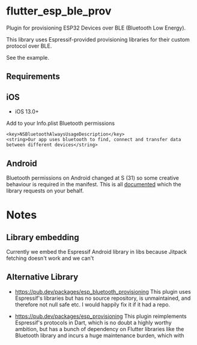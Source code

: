
# flutter_esp_ble_prov

Plugin for provisioning ESP32 Devices over BLE (Bluetooth Low Energy).

This library uses Espressif-provided provisioning libraries for their custom
protocol over BLE.

See the example.

## Requirements

## iOS
 - iOS 13.0+

Add to your Info.plist Bluetooth permissions
```
<key>NSBluetoothAlwaysUsageDescription</key>
<string>Our app uses bluetooth to find, connect and transfer data between different devices</string>
```

## Android

Bluetooth permissions on Android changed at S (31) so some creative behaviour is
required in the manifest. This is all [documented](https://developer.android.com/guide/topics/connectivity/bluetooth/permissions) which the library requests on your behalf.

# Notes

## Library embedding

Currently we embed the Espressif Android library in libs because Jitpack
fetching doesn't work and we can't 

## Alternative Library

*  https://pub.dev/packages/esp_bluetooth_provisioning This plugin uses
   Espressif's libraries but has no source repository, is unmaintained,
   and therefore not null safe etc. I would happily fix it if it had a
   repo.

*  https://pub.dev/packages/esp_provisioning This plugin reimplements
   Espressif's protocols in Dart, which is no doubt a highly worthy
   ambition, but has a bunch of dependency on Flutter libraries like the
   Bluetooth library and incurs a huge maintenance burden, which with 
   

